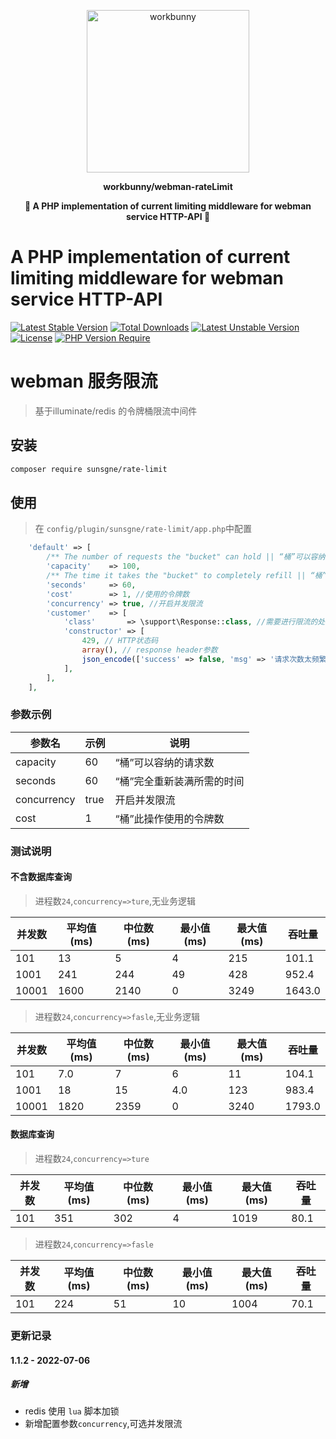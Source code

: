 <p align="center"><img width="260px" src="https://chaz6chez.cn/images/workbunny-logo.png" alt="workbunny"></p>

**<p align="center">workbunny/webman-rateLimit</p>**

**<p align="center">🐬 A PHP implementation of current limiting middleware for webman service HTTP-API 🐬</p>**

# A PHP implementation of current limiting middleware for webman service HTTP-API

[![Latest Stable Version](http://poser.pugx.org/sunsgne/rate-limit/v)](https://packagist.org/packages/workbunny/webman-nacos)
[![Total Downloads](http://poser.pugx.org/sunsgne/rate-limit/downloads)](https://packagist.org/packages/workbunny/webman-nacos)
[![Latest Unstable Version](http://poser.pugx.org/sunsgne/rate-limit/v/unstable)](https://packagist.org/packages/workbunny/webman-nacos)
[![License](http://poser.pugx.org/sunsgne/rate-limit/license)](https://packagist.org/packages/workbunny/webman-nacos)
[![PHP Version Require](http://poser.pugx.org/sunsgne/rate-limit/require/php)](https://packagist.org/packages/workbunny/webman-nacos)

# webman 服务限流

> 基于illuminate/redis 的令牌桶限流中间件

## 安装

```sh
composer require sunsgne/rate-limit
```

## 使用
> 在 `config/plugin/sunsgne/rate-limit/app.php`中配置
```php
    'default' => [
        /** The number of requests the "bucket" can hold || “桶”可以容纳的请求数 */
        'capacity'    => 100,
        /** The time it takes the "bucket" to completely refill || “桶”完全重新装满所需的时间  */
        'seconds'     => 60,
        'cost'        => 1, //使用的令牌数 
        'concurrency' => true, //开启并发限流
        'customer'    => [
            'class'       => \support\Response::class, //需要进行限流的处理的回调类
            'constructor' => [
                429, // HTTP状态码
                array(), // response header参数
                json_encode(['success' => false, 'msg' => '请求次数太频繁'], 256), // response Body参数
            ],
        ],
    ],
```
### 参数示例
| 参数名  | 示例  |  说明 |
| -------- |-----| ----- |
| capacity | 60  | “桶”可以容纳的请求数 |
| seconds | 60  | “桶”完全重新装满所需的时间 |
| concurrency | true  | 开启并发限流 |
| cost | 1   | “桶”此操作使用的令牌数 |


### 测试说明
#### 不含数据库查询

> 进程数`24`,`concurrency=>ture`,无业务逻辑


| 并发数    | 平均值(ms) | 中位数(ms) | 最小值(ms) | 最大值(ms) | 吞吐量    |
|--------|---------|---------|---------|---------|--------|
| 101    | 13      | 5       | 4       | 215     | 101.1  |
| 1001   | 241     | 244     | 49      | 428     | 952.4  |
| 10001  | 1600    | 2140    | 0       | 3249    | 1643.0 |


> 进程数`24`,`concurrency=>fasle`,无业务逻辑


| 并发数    | 平均值(ms) | 中位数(ms) | 最小值(ms) | 最大值(ms) | 吞吐量    |
|--------|---------|---------|---------|---------|--------|
| 101    | 7.0     | 7       | 6       | 11      | 104.1  |
| 1001   | 18      | 15      | 4.0     | 123     | 983.4  |
| 10001  | 1820    | 2359    | 0       | 3240    | 1793.0 |

#### 数据库查询

> 进程数`24`,`concurrency=>ture`


| 并发数    | 平均值(ms) | 中位数(ms) | 最小值(ms) | 最大值(ms) | 吞吐量    |
|--------|---------|---------|---------|---------|--------|
| 101    | 351     | 302     | 4       | 1019    | 80.1   |



> 进程数`24`,`concurrency=>fasle`


| 并发数    | 平均值(ms) | 中位数(ms) | 最小值(ms) | 最大值(ms) | 吞吐量    |
|--------|---------|---------|---------|---------|--------|
| 101    | 224     | 51      | 10      | 1004    | 70.1   |


### 更新记录
#### 1.1.2 - 2022-07-06
##### 新增
- redis 使用 `lua` 脚本加锁
- 新增配置参数`concurrency`,可选并发限流


